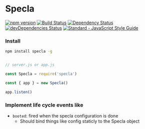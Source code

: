 # Specla

[![npm version](https://img.shields.io/npm/v/specla.svg)](https://www.npmjs.com/package/specla)
[![Build Status](https://travis-ci.org/Specla/Specla.svg?branch=master)](https://travis-ci.org/Specla/Specla)
[![Dependency Status](https://david-dm.org/specla/specla.svg)](https://david-dm.org/specla/specla)
[![devDependencies Status](https://david-dm.org/specla/specla/dev-status.svg)](https://david-dm.org/specla/specla?type=dev)
[![Standard - JavaScript Style Guide](https://img.shields.io/badge/code%20style-standard-brightgreen.svg)](http://standardjs.com/)


### Install
```sh
npm install specla -g
```

```js

// server.js or app.js

const Specla = require('specla')

const { app } = new Specla()

app.listen()

```

### Implement life cycle events like
  - `booted`: fired when the specla configuration is done
    - Should bind things like config staticly to the Specla object
